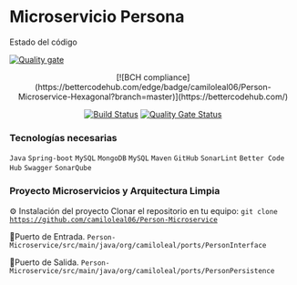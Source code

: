 # Microservicio Persona

Estado del código

[![Quality gate](https://sonarcloud.io/api/project_badges/quality_gate?project=camiloleal06_Person-Microservice)](https://sonarcloud.io/summary/new_code?id=camiloleal06_Person-Microservice)   
<center>
[![BCH compliance](https://bettercodehub.com/edge/badge/camiloleal06/Person-Microservice-Hexagonal?branch=master)](https://bettercodehub.com/)
   
[![Build Status](https://app.travis-ci.com/camiloleal06/Person-Microservice.svg?branch=master)](https://app.travis-ci.com/camiloleal06/Person-Microservice)
   [![Quality Gate Status](https://sonarcloud.io/api/project_badges/measure?project=camiloleal06_Person-Microservice&metric=alert_status)](https://sonarcloud.io/summary/new_code?id=camiloleal06_Person-Microservice)

</center>
 
<h3 dir="auto">Tecnologías necesarias</h3>
<p dir="auto"><code>Java</code> <code>Spring-boot</code> <code>MySQL</code> <code>MongoDB</code> <code>MySQL</code> <code>Maven</code> <code>GitHub</code> <code>SonarLint</code> <code>Better Code Hub</code> <code>Swagger</code>  <code>SonarQube</code></p>


<h3 dir="auto">Proyecto Microservicios y Arquitectura Limpia </h3>

⚙️ Instalación del proyecto
Clonar el repositorio en tu equipo:
<code>git clone https://github.com/camiloleal06/Person-Microservice</code>

🚀Puerto de Entrada. <code>Person-Microservice/src/main/java/org/camiloleal/ports/PersonInterface</code>

🚀Puerto de Salida. <code>Person-Microservice/src/main/java/org/camiloleal/ports/PersonPersistence</code>

